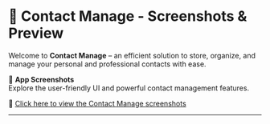 # 📇 Contact Manage - Screenshots & Preview

Welcome to **Contact Manage** – an efficient solution to store, organize, and manage your personal and professional contacts with ease.

📸 **App Screenshots**  
Explore the user-friendly UI and powerful contact management features.

🔗 [Click here to view the Contact Manage screenshots](https://drive.google.com/file/d/1CjbVW-11sMCvTLs3DlBGiDFYhaqCB0Xe/view?usp=sharing)

---
